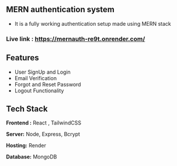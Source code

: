 
## MERN authentication system

- It is a fully working authentication setup made using MERN stack

### Live link : https://mernauth-re9t.onrender.com/

## Features 

- User SignUp and Login
- Email Verification
- Forgot and Reset Password
- Logout Functionality

## Tech Stack

**Frontend :** React , TailwindCSS

**Server:** Node, Express, Bcrypt

**Hosting:**  Render

**Database:** MongoDB

